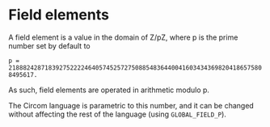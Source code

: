 # Field elements

A field element is a value in the domain of Z/pZ, where p is the prime number set by default to

`p = 21888242871839275222246405745257275088548364400416034343698204186575808495617.`

As such, field elements are operated in arithmetic modulo p.

The Circom language is parametric to this number, and it can be changed without affecting the rest of the language \(using `GLOBAL_FIELD_P`\).

